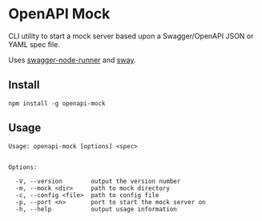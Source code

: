 # OpenAPI Mock

CLI utility to start a mock server based upon a Swagger/OpenAPI JSON or YAML spec file.

Uses [swagger-node-runner](https://github.com/theganyo/swagger-node-runner) and [sway](https://github.com/apigee-127/sway).

## Install

`npm install -g openapi-mock`


## Usage

```
Usage: openapi-mock [options] <spec>


Options:

  -V, --version        output the version number
  -m, --mock <dir>     path to mock directory
  -c, --config <file>  path to config file
  -p, --port <n>       port to start the mock server on
  -h, --help           output usage information
```
